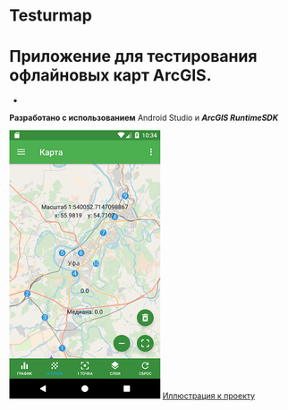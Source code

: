 # Testurmap

# Приложение для тестирования офлайновых карт ArcGIS.
-
**Разработано с использованием** Android Studio и ***ArcGIS RuntimeSDK***

![Иллюстрация к проекту](https://github.com/hwizlan/Res/blob/master/Testurmap/scr3.png) [Иллюстрация к проекту](https://github.com/hwizlan/Res/blob/master/Testurmap/scr4.png)  

